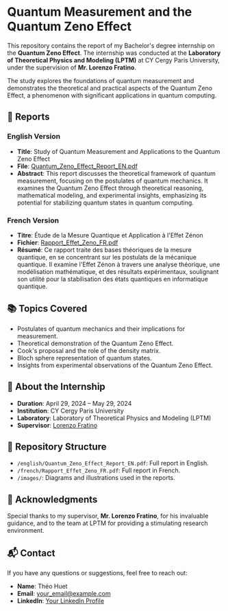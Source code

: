 # Quantum Measurement and the Quantum Zeno Effect

This repository contains the report of my Bachelor's degree internship on the **Quantum Zeno Effect**. The internship was conducted at the **Laboratory of Theoretical Physics and Modeling (LPTM)** at CY Cergy Paris University, under the supervision of **Mr. Lorenzo Fratino**. 

The study explores the foundations of quantum measurement and demonstrates the theoretical and practical aspects of the Quantum Zeno Effect, a phenomenon with significant applications in quantum computing.

## 📝 Reports

### English Version
- **Title**: Study of Quantum Measurement and Applications to the Quantum Zeno Effect  
- **File**: [Quantum_Zeno_Effect_Report_EN.pdf](link_to_english_report)  
- **Abstract**: This report discusses the theoretical framework of quantum measurement, focusing on the postulates of quantum mechanics. It examines the Quantum Zeno Effect through theoretical reasoning, mathematical modeling, and experimental insights, emphasizing its potential for stabilizing quantum states in quantum computing.  

### French Version
- **Titre**: Étude de la Mesure Quantique et Application à l'Effet Zénon  
- **Fichier**: [Rapport_Effet_Zeno_FR.pdf](link_to_french_report)  
- **Résumé**: Ce rapport traite des bases théoriques de la mesure quantique, en se concentrant sur les postulats de la mécanique quantique. Il examine l'Effet Zénon à travers une analyse théorique, une modélisation mathématique, et des résultats expérimentaux, soulignant son utilité pour la stabilisation des états quantiques en informatique quantique.

## 📚 Topics Covered
- Postulates of quantum mechanics and their implications for measurement.
- Theoretical demonstration of the Quantum Zeno Effect.
- Cook's proposal and the role of the density matrix.
- Bloch sphere representation of quantum states.
- Insights from experimental observations of the Quantum Zeno Effect.

## 🚀 About the Internship
- **Duration**: April 29, 2024 – May 29, 2024  
- **Institution**: CY Cergy Paris University  
- **Laboratory**: Laboratory of Theoretical Physics and Modeling (LPTM)  
- **Supervisor**: [Lorenzo Fratino](https://www.cyu.fr/lorenzo-fratino)  

## 📂 Repository Structure
- `/english/Quantum_Zeno_Effect_Report_EN.pdf`: Full report in English.
- `/french/Rapport_Effet_Zeno_FR.pdf`: Full report in French.
- `/images/`: Diagrams and illustrations used in the reports.

## 🤝 Acknowledgments
Special thanks to my supervisor, **Mr. Lorenzo Fratino**, for his invaluable guidance, and to the team at LPTM for providing a stimulating research environment.

## 📬 Contact
If you have any questions or suggestions, feel free to reach out:
- **Name**: Théo Huet  
- **Email**: your_email@example.com  
- **LinkedIn**: [Your LinkedIn Profile](https://linkedin.com/in/your-profile)
